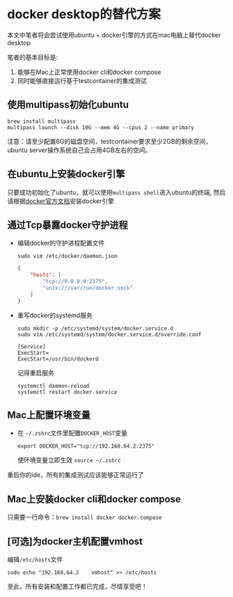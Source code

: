 # docker desktop的替代方案

本文中笔者将会尝试使用ubuntu + docker引擎的方式在mac电脑上替代docker desktop

笔者的基本目标是:

1. 能够在Mac上正常使用docker cli和docker compose
2. 同时能够直接运行基于testcontainer的集成测试

## 使用multipass初始化ubuntu

```
brew install multipass
multipass launch --disk 10G --mem 4G --cpus 2 --name primary
```

注意：请至少配置6G的磁盘空间，testcontainer要求至少2GB的剩余空间，ubuntu server操作系统自己会占用4GB左右的空间。

## 在ubuntu上安装docker引擎

只要成功初始化了ubuntu，就可以使用`multipass shell`进入ubuntu的终端, 然后请根据[docker官方文档](https://docs.docker.com/engine/install/ubuntu/)安装docker引擎

## 通过Tcp暴露docker守护进程

* 编辑docker的守护进程配置文件

    `sudo vim /etc/docker/daemon.json`

    ```json
    {
        "hosts": [
            "tcp://0.0.0.0:2375",
            "unix:///var/run/docker.sock"
        ]
    }
    ```

* 重写docker的systemd服务

    ```
    sudo mkdir -p /etc/systemd/system/docker.service.d
    sudo vim /etc/systemd/system/docker.service.d/override.conf
    ```
    
    
    ```
    [Service]
    ExecStart=
    ExecStart=/usr/bin/dockerd
    ```

    记得重启服务

    ```
    systemctl daemon-reload
    systemctl restart docker.service
    ```

## Mac上配置环境变量

* 在 `~/.zshrc`文件里配置`DOCKER_HOST`变量
  ```shell
  export DOCKER_HOST="tcp://192.168.64.2:2375"
  ```
  使环境变量立即生效
  `source ~/.zshrc`

重启你的ide，所有的集成测试应该能够正常运行了

## Mac上安装docker cli和docker compose

只需要一行命令：`brew install docker docker-compose`

## [可选]为docker主机配置vmhost

编辑`/etc/hosts`文件

```
sudo echo "192.168.64.2    vmhost" >> /etc/hosts
```

至此，所有安装和配置工作都已完成，尽情享受吧！

